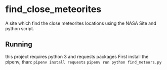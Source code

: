 # find_close_meteorites
A site which find the close meteorites locations using the NASA Site and python script.
## Running
this project requires python 3 and requests packages
First install the pipenv, than:
`pipenv install requests`
`pipenv run python find_meteors.py`
